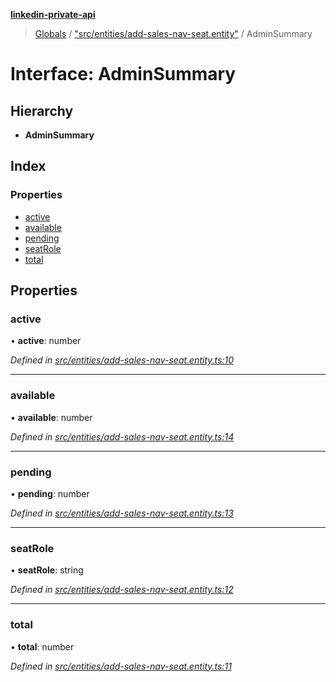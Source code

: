 **[linkedin-private-api](../README.md)**

> [Globals](../globals.md) / ["src/entities/add-sales-nav-seat.entity"](../modules/_src_entities_add_sales_nav_seat_entity_.md) / AdminSummary

# Interface: AdminSummary

## Hierarchy

* **AdminSummary**

## Index

### Properties

* [active](_src_entities_add_sales_nav_seat_entity_.adminsummary.md#active)
* [available](_src_entities_add_sales_nav_seat_entity_.adminsummary.md#available)
* [pending](_src_entities_add_sales_nav_seat_entity_.adminsummary.md#pending)
* [seatRole](_src_entities_add_sales_nav_seat_entity_.adminsummary.md#seatrole)
* [total](_src_entities_add_sales_nav_seat_entity_.adminsummary.md#total)

## Properties

### active

•  **active**: number

*Defined in [src/entities/add-sales-nav-seat.entity.ts:10](https://github.com/cosiall/linkedin-private-api/blob/f0f3775/src/entities/add-sales-nav-seat.entity.ts#L10)*

___

### available

•  **available**: number

*Defined in [src/entities/add-sales-nav-seat.entity.ts:14](https://github.com/cosiall/linkedin-private-api/blob/f0f3775/src/entities/add-sales-nav-seat.entity.ts#L14)*

___

### pending

•  **pending**: number

*Defined in [src/entities/add-sales-nav-seat.entity.ts:13](https://github.com/cosiall/linkedin-private-api/blob/f0f3775/src/entities/add-sales-nav-seat.entity.ts#L13)*

___

### seatRole

•  **seatRole**: string

*Defined in [src/entities/add-sales-nav-seat.entity.ts:12](https://github.com/cosiall/linkedin-private-api/blob/f0f3775/src/entities/add-sales-nav-seat.entity.ts#L12)*

___

### total

•  **total**: number

*Defined in [src/entities/add-sales-nav-seat.entity.ts:11](https://github.com/cosiall/linkedin-private-api/blob/f0f3775/src/entities/add-sales-nav-seat.entity.ts#L11)*
